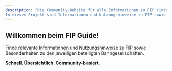 ```yaml
---
description: "Die Community-Website für alle Informationen zu FIP (internationale Fahrvergünstigungen für Eisenbahnpersonal).
In diesem Projekt sind Informationen und Nutzungshinweise zu FIP sowie Besonderheiten zu den jeweiligen beteiligten Bahngesellschaften aufgeführt."
---
```


## Willkommen beim FIP Guide!

Finde relevante Informationen und Nutzungshinweise zu FIP sowie Besonderheiten zu den jeweiligen beteiligten Bahngesellschaften.

**Schnell. Übersichtlich. Community-basiert.**

